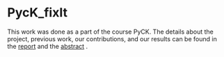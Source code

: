 # PycK_fixIt
This work was done as a part of the course PyCK.
The details about the project, previous work, our contributions, and our results can be found in the [report](https://github.com/Yash-coder916/PycK_fixIt/blob/main/PyCK_FixIt_report.pdf) and the [abstract](https://github.com/Yash-coder916/PycK_fixIt/blob/main/PyCK_FixIt_Abstract.pdf) .
